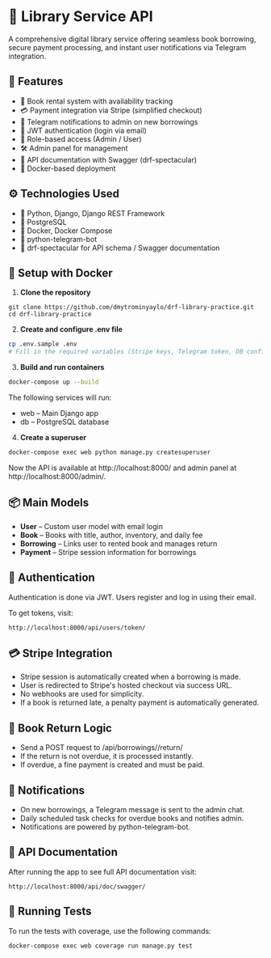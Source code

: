 # 📕 Library Service API

A comprehensive digital library service offering seamless book borrowing, secure payment processing, and instant user notifications via Telegram integration.

## 📌 Features

- 📖 Book rental system with availability tracking
- 💳 Payment integration via Stripe (simplified checkout)
- 📨 Telegram notifications to admin on new borrowings
- 🔐 JWT authentication (login via email)
- 🧑‍ Role-based access (Admin / User)
- 🛠️ Admin panel for management
- 📃 API documentation with Swagger (drf-spectacular)
- 🐳 Docker-based deployment

##  ⚙️️ Technologies Used

- 🐍 Python, Django, Django REST Framework
- 🐘 PostgreSQL
- 🐳 Docker, Docker Compose
- 🤖 python-telegram-bot
- 📜 drf-spectacular for API schema / Swagger documentation

## 🐳 Setup with Docker

1. **Clone the repository**
```
git clone https://github.com/dmytrominyaylo/drf-library-practice.git
cd drf-library-practice
```
2. **Create and configure .env file**
```bash
cp .env.sample .env
# Fill in the required variables (Stripe keys, Telegram token, DB config, etc.)
```
3. **Build and run containers**
```bash
docker-compose up --build
```
The following services will run:
* web – Main Django app
* db – PostgreSQL database

4. **Create a superuser**
```bash
docker-compose exec web python manage.py createsuperuser
```
Now the API is available at http://localhost:8000/ and admin panel at http://localhost:8000/admin/.

## 📦 Main Models
* **User** – Custom user model with email login
* **Book** – Books with title, author, inventory, and daily fee
* **Borrowing** – Links user to rented book and manages return
* **Payment** – Stripe session information for borrowings

## 🔐 Authentication
Authentication is done via JWT. Users register and log in using their email.

To get tokens, visit:
```
http://localhost:8000/api/users/token/ 
```

## 💳 Stripe Integration
* Stripe session is automatically created when a borrowing is made.
* User is redirected to Stripe's hosted checkout via success URL.
* No webhooks are used for simplicity.
* If a book is returned late, a penalty payment is automatically generated.

## 🔁 Book Return Logic
* Send a POST request to /api/borrowings/<id>/return/
* If the return is not overdue, it is processed instantly.
* If overdue, a fine payment is created and must be paid.

## 🔔 Notifications
* On new borrowings, a Telegram message is sent to the admin chat.
* Daily scheduled task checks for overdue books and notifies admin.
* Notifications are powered by python-telegram-bot.

## 📃 API Documentation
After running the app to see full API documentation visit:
```
http://localhost:8000/api/doc/swagger/
```
## 🧪 Running Tests

To run the tests with coverage, use the following commands:
```bash
docker-compose exec web coverage run manage.py test
```
